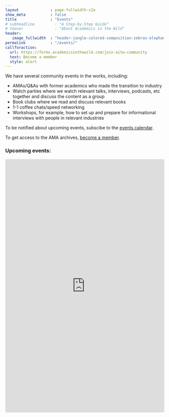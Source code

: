 ```yaml
---
layout              : page-fullwidth-c2a
show_meta           : false
title               : "Events"
# subheadline         : "A Step-by-Step Guide"
# teaser              : "About Academics in the Wild"
header:
   image_fullwidth  : "header-jungle-colored-composition-zebras-elephant-flamingos-parrots-are-green-jungle-vector-illustration-flip.jpg"
permalink           : "/events/"
callforaction:
  url: https://forms.academicsinthewild.com/join-aitw-community
  text: Become a member
  style: alert
---
```

We have several community events in the works, including:

- AMAs/Q&As with former academics who made the transition to industry
- Watch parties where we watch relevant talks, interviews, podcasts, etc together and discuss the content as a group
- Book clubs where we read and discuss relevant books
- 1-1 coffee chats/speed networking
- Workshops, for example, how to set up and prepare for informational interviews with people in relevant industries

To be notified about upcoming events, subscibe to the [events calendar](https://lu.ma/academicsinthewild).

To get access to the AMA archives, [become a member](https://forms.academicsinthewild.com/join-aitw-community).

### Upcoming events:

<iframe
  src="https://lu.ma/embed/calendar/cal-U3pn7yIurvovmSF/events?"
width="100%"
height="800"
  frameborder="0"
  style="border: 1px solid #bfcbda88; border-radius: 4px;"
  allowfullscreen=""
  aria-hidden="false"
  tabindex="0"
></iframe>